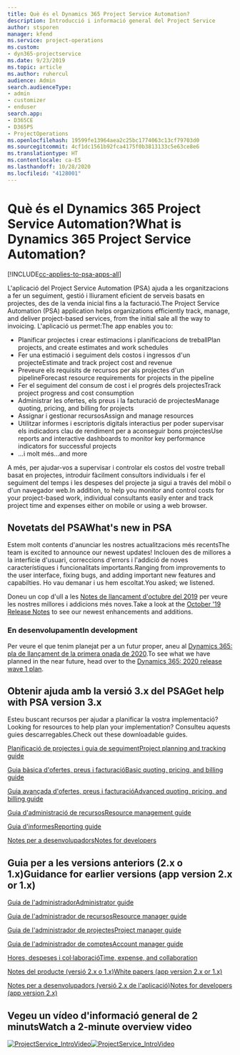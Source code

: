 ```yaml
---
title: Què és el Dynamics 365 Project Service Automation?
description: Introducció i informació general del Project Service
author: stsporen
manager: kfend
ms.service: project-operations
ms.custom:
- dyn365-projectservice
ms.date: 9/23/2019
ms.topic: article
ms.author: ruhercul
audience: Admin
search.audienceType:
- admin
- customizer
- enduser
search.app:
- D365CE
- D365PS
- ProjectOperations
ms.openlocfilehash: 19599fe13964aea2c25bc1774063c13cf79703d0
ms.sourcegitcommit: 4cf1dc1561b92fca4175f0b3813133c5e63ce8e6
ms.translationtype: HT
ms.contentlocale: ca-ES
ms.lasthandoff: 10/28/2020
ms.locfileid: "4128001"
---
```

# <a name="what-is-dynamics-365-project-service-automation"></a><span data-ttu-id="f7d0b-103">Què és el Dynamics 365 Project Service Automation?</span><span class="sxs-lookup"><span data-stu-id="f7d0b-103">What is Dynamics 365 Project Service Automation?</span></span>

[!INCLUDE[cc-applies-to-psa-apps-all](../includes/cc-applies-to-psa-apps-all.md)]

<span data-ttu-id="f7d0b-104">L'aplicació del Project Service Automation (PSA) ajuda a les organitzacions a fer un seguiment, gestió i lliurament eficient de serveis basats en projectes, des de la venda inicial fins a la facturació.</span><span class="sxs-lookup"><span data-stu-id="f7d0b-104">The Project Service Automation (PSA) application helps organizations efficiently track, manage, and deliver project-based services, from the initial sale all the way to invoicing.</span></span> <span data-ttu-id="f7d0b-105">L'aplicació us permet:</span><span class="sxs-lookup"><span data-stu-id="f7d0b-105">The app enables you to:</span></span>

- <span data-ttu-id="f7d0b-106">Planificar projectes i crear estimacions i planificacions de treball</span><span class="sxs-lookup"><span data-stu-id="f7d0b-106">Plan projects, and create estimates and work schedules</span></span>
- <span data-ttu-id="f7d0b-107">Fer una estimació i seguiment dels costos i ingressos d'un projecte</span><span class="sxs-lookup"><span data-stu-id="f7d0b-107">Estimate and track project cost and revenue</span></span>
- <span data-ttu-id="f7d0b-108">Preveure els requisits de recursos per als projectes d'un pipeline</span><span class="sxs-lookup"><span data-stu-id="f7d0b-108">Forecast resource requirements for projects in the pipeline</span></span>
- <span data-ttu-id="f7d0b-109">Fer el seguiment del consum de cost i el progrés dels projectes</span><span class="sxs-lookup"><span data-stu-id="f7d0b-109">Track project progress and cost consumption</span></span>
- <span data-ttu-id="f7d0b-110">Administrar les ofertes, els preus i la facturació de projectes</span><span class="sxs-lookup"><span data-stu-id="f7d0b-110">Manage quoting, pricing, and billing for projects</span></span>
- <span data-ttu-id="f7d0b-111">Assignar i gestionar recursos</span><span class="sxs-lookup"><span data-stu-id="f7d0b-111">Assign and manage resources</span></span>
- <span data-ttu-id="f7d0b-112">Utilitzar informes i escriptoris digitals interactius per poder supervisar els indicadors clau de rendiment per a aconseguir bons projectes</span><span class="sxs-lookup"><span data-stu-id="f7d0b-112">Use reports and interactive dashboards to monitor key performance indicators for successful projects</span></span>
- <span data-ttu-id="f7d0b-113">...i molt més</span><span class="sxs-lookup"><span data-stu-id="f7d0b-113">...and more</span></span>

<span data-ttu-id="f7d0b-114">A més, per ajudar-vos a supervisar i controlar els costos del vostre treball basat en projectes, introduir fàcilment consultors individuals i fer el seguiment del temps i les despeses del projecte ja sigui a través del mòbil o d'un navegador web.</span><span class="sxs-lookup"><span data-stu-id="f7d0b-114">In addition, to help you monitor and control costs for your project-based work, individual consultants easily enter and track project time and expenses either on mobile or using a web browser.</span></span>

## <a name="whats-new-in-psa"></a><span data-ttu-id="f7d0b-115">Novetats del PSA</span><span class="sxs-lookup"><span data-stu-id="f7d0b-115">What's new in PSA</span></span>
<span data-ttu-id="f7d0b-116">Estem molt contents d'anunciar les nostres actualitzacions més recents</span><span class="sxs-lookup"><span data-stu-id="f7d0b-116">The team is excited to announce our newest updates!</span></span> <span data-ttu-id="f7d0b-117">Inclouen des de millores a la interfície d'usuari, correccions d'errors i l'addició de noves característiques i funcionalitats importants.</span><span class="sxs-lookup"><span data-stu-id="f7d0b-117">Ranging from improvements to the user interface, fixing bugs, and adding important new features and capabilties.</span></span> <span data-ttu-id="f7d0b-118">Ho vau demanar i us hem escoltat.</span><span class="sxs-lookup"><span data-stu-id="f7d0b-118">You asked; we listened.</span></span>

<span data-ttu-id="f7d0b-119">Doneu un cop d'ull a les [Notes de llançament d'octubre del 2019](https://docs.microsoft.com/dynamics365-release-plan/2019wave2/index) per veure les nostres millores i addicions més noves.</span><span class="sxs-lookup"><span data-stu-id="f7d0b-119">Take a look at the [October '19 Release Notes](https://docs.microsoft.com/dynamics365-release-plan/2019wave2/index) to see our newest enhancements and additions.</span></span>

### <a name="in-development"></a><span data-ttu-id="f7d0b-120">En desenvolupament</span><span class="sxs-lookup"><span data-stu-id="f7d0b-120">In development</span></span>
<span data-ttu-id="f7d0b-121">Per veure el que tenim planejat per a un futur proper, aneu al [Dynamics 365: pla de llançament de la primera onada de 2020](https://docs.microsoft.com/dynamics365-release-plan/2020wave1/index).</span><span class="sxs-lookup"><span data-stu-id="f7d0b-121">To see what we have planned in the near future, head over to the [Dynamics 365: 2020 release wave 1 plan](https://docs.microsoft.com/dynamics365-release-plan/2020wave1/index).</span></span>

## <a name="get-help-with-psa-version-3x"></a><span data-ttu-id="f7d0b-122">Obtenir ajuda amb la versió 3.x del PSA</span><span class="sxs-lookup"><span data-stu-id="f7d0b-122">Get help with PSA version 3.x</span></span>
<span data-ttu-id="f7d0b-123">Esteu buscant recursos per ajudar a planificar la vostra implementació?</span><span class="sxs-lookup"><span data-stu-id="f7d0b-123">Looking for resources to help plan your implementation?</span></span> <span data-ttu-id="f7d0b-124">Consulteu aquests guies descarregables.</span><span class="sxs-lookup"><span data-stu-id="f7d0b-124">Check out these downloadable guides.</span></span>

 [<span data-ttu-id="f7d0b-125">Planificació de projectes i guia de seguiment</span><span class="sxs-lookup"><span data-stu-id="f7d0b-125">Project planning and tracking guide</span></span>](../psa/implementation-guides/project-planning-tracking.md)

 [<span data-ttu-id="f7d0b-126">Guia bàsica d'ofertes, preus i facturació</span><span class="sxs-lookup"><span data-stu-id="f7d0b-126">Basic quoting, pricing, and billing guide</span></span>](../psa/implementation-guides/begin-quoting-pricing-billing.md)

 [<span data-ttu-id="f7d0b-127">Guia avançada d'ofertes, preus i facturació</span><span class="sxs-lookup"><span data-stu-id="f7d0b-127">Advanced quoting, pricing, and billing guide</span></span>](../psa/implementation-guides/adv-quoting-pricing-billing.md)

 [<span data-ttu-id="f7d0b-128">Guia d'administració de recursos</span><span class="sxs-lookup"><span data-stu-id="f7d0b-128">Resource management guide</span></span>](../psa/implementation-guides/resource-management-guide.md)

 [<span data-ttu-id="f7d0b-129">Guia d'informes</span><span class="sxs-lookup"><span data-stu-id="f7d0b-129">Reporting guide</span></span>](../psa/implementation-guides/reporting-guide.md)

 [<span data-ttu-id="f7d0b-130">Notes per a desenvolupadors</span><span class="sxs-lookup"><span data-stu-id="f7d0b-130">Notes for developers</span></span>](../psa/developer-guides/overview-dev-notes-v3.x.md)

## <a name="guidance-for-earlier-versions-app-version-2x-or-1x"></a><span data-ttu-id="f7d0b-131">Guia per a les versions anteriors (2.x o 1.x)</span><span class="sxs-lookup"><span data-stu-id="f7d0b-131">Guidance for earlier versions (app version 2.x or 1.x)</span></span>
 [<span data-ttu-id="f7d0b-132">Guia de l'administrador</span><span class="sxs-lookup"><span data-stu-id="f7d0b-132">Administrator guide</span></span>](../psa/admin-guide.md)

 [<span data-ttu-id="f7d0b-133">Guia de l'administrador de recursos</span><span class="sxs-lookup"><span data-stu-id="f7d0b-133">Resource manager guide</span></span>](../psa/resource-manager-guide.md)

 [<span data-ttu-id="f7d0b-134">Guia de l'administrador de projectes</span><span class="sxs-lookup"><span data-stu-id="f7d0b-134">Project manager guide</span></span>](../psa/project-manager-guide.md)

 [<span data-ttu-id="f7d0b-135">Guia de l'administrador de comptes</span><span class="sxs-lookup"><span data-stu-id="f7d0b-135">Account manager guide</span></span>](../psa/account-manager-guide.md)

 [<span data-ttu-id="f7d0b-136">Hores, despeses i col·laboració</span><span class="sxs-lookup"><span data-stu-id="f7d0b-136">Time, expense, and collaboration</span></span>](../psa/time-expense-collaboration-guide.md)

 [<span data-ttu-id="f7d0b-137">Notes del producte (versió 2.x o 1.x)</span><span class="sxs-lookup"><span data-stu-id="f7d0b-137">White papers (app version 2.x or 1.x)</span></span>](../psa/white-papers.md)

 [<span data-ttu-id="f7d0b-138">Notes per a desenvolupadors (versió 2.x de l'aplicació)</span><span class="sxs-lookup"><span data-stu-id="f7d0b-138">Notes for developers (app version 2.x)</span></span>](../psa/developer-guides/add-custom-qoi-forms-v2.x.md)

 ## <a name="watch-a-2-minute-overview-video"></a><span data-ttu-id="f7d0b-139">Vegeu un vídeo d'informació general de 2 minuts</span><span class="sxs-lookup"><span data-stu-id="f7d0b-139">Watch a 2-minute overview video</span></span>
 <a name="heroArea"></a> <span data-ttu-id="f7d0b-140">[![ProjectService_IntroVideo](../psa/media/project-service-intro-video.png "ProjectService_IntroVideo")](https://go.microsoft.com/fwlink/p/?LinkId=799457)</span><span class="sxs-lookup"><span data-stu-id="f7d0b-140">[![ProjectService_IntroVideo](../psa/media/project-service-intro-video.png "ProjectService_IntroVideo")](https://go.microsoft.com/fwlink/p/?LinkId=799457)</span></span>


